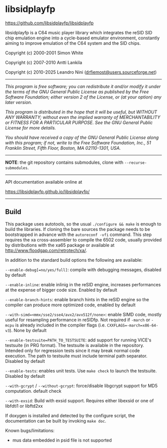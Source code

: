 libsidplayfp
============

https://github.com/libsidplayfp/libsidplayfp

libsidplayfp is a C64 music player library which integrates
the reSID SID chip emulation engine into a cycle-based emulator
environment, constantly aiming to improve emulation of the
C64 system and the SID chips.

Copyright (c) 2000-2001 Simon White

Copyright (c) 2007-2010 Antti Lankila

Copyright (c) 2010-2025 Leandro Nini (drfiemost@users.sourceforge.net)

-----------------------------------------------------------------------------

_This program is free software; you can redistribute it and/or modify
 it under the terms of the GNU General Public License as published by
 the Free Software Foundation; either version 2 of the License, or
 (at your option) any later version._

_This program is distributed in the hope that it will be useful,
 but WITHOUT ANY WARRANTY; without even the implied warranty of
 MERCHANTABILITY or FITNESS FOR A PARTICULAR PURPOSE. See the
 GNU General Public License for more details._

_You should have received a copy of the GNU General Public License
 along with this program; if not, write to the Free Software
 Foundation, Inc., 51 Franklin Street, Fifth Floor, Boston, MA  02110-1301, USA._

-----------------------------------------------------------------------------

**NOTE**: the git repository contains submodules,
          clone with `--recurse-submodules`.

-----------------------------------------------------------------------------

API documentation available online at

https://libsidplayfp.github.io/libsidplayfp/

-----------------------------------------------------------------------------

## Build

This package uses autotools, so the usual `./configure && make` is enough to build
the libraries. If cloning the bare sources the package needs to be bootstrapped
in advance with the `autoreconf -vfi` command. This step requires the xa cross-assembler
to compile the 6502 code, usually provided by distributions with the xa65 package
or available at http://www.floodgap.com/retrotech/xa/.

In addition to the standard build options the following are available:

`--enable-debug[=no/yes/full]`:
compile with debugging messages,
disabled by default

`--enable-inline`:
enable inlinig in the reSID engine, increases performances at the expense of bigger code size.
Enabled by default

`--enable-branch-hints`:
enable branch hints in the reSID engine so the compiler can produce more optimized code,
enabled by default

`--with-simd=<mmx/sse2/sse4/avx2/avx512f/none>`:
enable SIMD code, mostly useful for resampling performance in reSIDfp.
Not required if `-march` or `-mcpu` is already included in the compiler flags
(i.e. `CXXFLAGS=-march=x86-64-v3`).
None by default

`--enable-testsuite=PATH_TO_TESTSUITE`:
add support for running VICE's testsuite (in PRG format). The testsuite is available
in the repository. Intended only for regression tests since it may break normal
code execution. The path to testsuite must include terminal path separator.
Disabled by default

`--enable-tests`:
enables unit tests. Use `make check` to launch the testsuite.
Disabled by default

`--with-gcrypt` / `--without-gcrypt`:
force/disable libgcrypt support for MD5 computation.
default check

`--with-exsid`:
Build with exsid support. Requires either libexsid or one of libfdti1 or libftd2xx


If doxygen is installed and detected by the configure script, the documentation
can be built by invoking `make doc`.



Known bugs/limitations:
* mus data embedded in psid file is not supported
